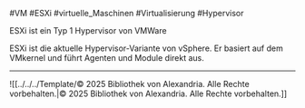#VM #ESXi #virtuelle_Maschinen #Virtualisierung #Hypervisor 

ESXi ist ein Typ 1 Hypervisor von VMWare

ESXi ist die aktuelle Hypervisor-Variante von vSphere. Er basiert auf dem VMkernel und führt Agenten und Module direkt aus.

---

![[../../../Template/© 2025 Bibliothek von Alexandria. Alle Rechte vorbehalten.|© 2025 Bibliothek von Alexandria. Alle Rechte vorbehalten.]]